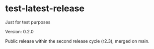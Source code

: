 # test-latest-release
Just for test purposes

Version: 0.2.0

Public release within the second release cycle (r2.3), merged on main.
